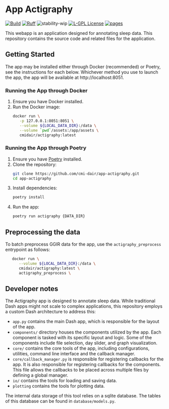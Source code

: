 # App Actigraphy

[![Build](https://github.com/cmi-dair/app-actigraphy/actions/workflows/test.yaml/badge.svg?branch=main)](https://github.com/cmi-dair/app-actigraphy/actions/workflows/test.yaml?query=branch%3Amain)
[![Ruff](https://img.shields.io/endpoint?url=https://raw.githubusercontent.com/astral-sh/ruff/main/assets/badge/v2.json)](https://github.com/astral-sh/ruff)
![stability-wip](https://img.shields.io/badge/stability-work_in_progress-lightgrey.svg)
[![L-GPL License](https://img.shields.io/badge/license-L--GPL-blue.svg)](https://github.com/cmi-dair/app-actigraphy/blob/main/LICENSE)
[![pages](https://img.shields.io/badge/api-docs-blue)](https://cmi-dair.github.io/app-actigraphy)

This webapp is an application designed for annotating sleep data. This repository contains the source code and related files for the application.

## Getting Started

The app may be installed either through Docker (recommended) or Poetry, see the instructions for each below. Whichever method you use to launch the app, the app will be available at http://localhost:8051.

### Running the App through Docker

1. Ensure you have Docker installed.
2. Run the Docker image:
   ```bash
   docker run \
      -p 127.0.0.1:8051:8051 \
      --volume ${LOCAL_DATA_DIR}:/data \
      --volume `pwd`/assets:/app/assets \
      cmidair/actigraphy:latest
   ```

### Running the App through Poetry

1. Ensure you have [Poetry](https://python-poetry.org/docs/) installed.
2. Clone the repository:
   ```bash
   git clone https://github.com/cmi-dair/app-actigraphy.git
   cd app-actigraphy
   ```
3. Install dependencies:
   ```bash
   poetry install
   ```
4. Run the app:
   ```bash
   poetry run actigraphy {DATA_DIR}
   ```

## Preprocessing the data

To batch preprocess GGIR data for the app, use the `actigraphy_preprocess` entrypoint as follows:

```bash
   docker run \
      --volume ${LOCAL_DATA_DIR}:/data \
      cmidair/actigraphy:latest \
      actigraphy_preprocess \
```

## Developer notes

The Actigraphy app is designed to annotate sleep data. While traditional Dash apps might not scale to complex applications, this repository employs a custom Dash architecture to address this:

- `app.py` contains the main Dash app, which is responsible for the layout of the app.
- `components/` directory houses the components utilized by the app. Each component is tasked with its specific layout and logic. Some of the components include file selection, day slider, and graph visualization.
- `core/` contains the core tools of the app, including configurations, utilities, command line interface and the callback manager.
- `core/callback_manager.py` is responsible for registering callbacks for the app. It is also responsible for registering callbacks for the components. This file allows the callbacks to be placed across multiple files by defining a global manager.
- `io/` contains the tools for loading and saving data.
- `plotting` contains the tools for plotting data.

The internal data storage of this tool relies on a sqlite database. The tables of this database can be found in `database/models.py`.
